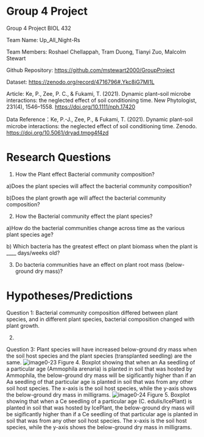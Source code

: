 # Group 4 Project
Group 4 Project BIOL 432


Team Name: Up_All_Night-Rs

Team Members: Roshael Chellappah, Tram Duong, Tianyi Zuo, Malcolm Stewart

Github Repository: https://github.com/mstewart2000/GroupProject 

Dataset: https://zenodo.org/record/4716796#.Ykc8iG7MI1L

Article: Ke, P., Zee, P. C., & Fukami, T. (2021). Dynamic plant–soil microbe interactions: the neglected effect of soil conditioning time. New Phytologist, 231(4), 1546–1558. https://doi.org/10.1111/nph.17420

Data Reference：Ke, P.-J., Zee, P., & Fukami, T. (2021). Dynamic plant-soil microbe interactions: the neglected effect of soil conditioning time. Zenodo. https://doi.org/10.5061/dryad.tmpg4f4zd

# Research Questions
1. How the Plant effect Bacterial community composition?

  a)Does the plant species will affect the bacterial community composition?
  
  b)Does the plant growth age will affect the bacterial community composition?

2. How the Bacterial community  effect the plant species?

  a)How do the bacterial communities change across time as the various plant species age?

  b) Which bacteria has the greatest effect on plant biomass when the plant is ____ days/weeks old?
  
3. Do bacteria communities have an effect on plant root mass (below-ground dry mass)?

# Hypotheses/Predictions
Question 1:
Bacterial community composition differed between plant species, and in different plant species, bacterial composition changed with plant growth.

2.
Question 3:
Plant species will have increased below-ground dry mass when the soil host species and the plant species (transplanted seedling) are the same.
![image0-23](https://user-images.githubusercontent.com/97919590/161337254-8b6c129f-b9eb-49d1-ab7b-1e732e69cf12.jpeg)
Figure 4. Boxplot showing that when an Aa seedling of a particular age (Ammophila arenaria) is planted in soil that was hosted by Ammophila, the below-ground dry mass will be sigificantly higher than if an Aa seedling of that particular age is planted in soil that was from any other soil host species. The x-axis is the soil host species, while the y-axis shows the below-ground dry mass in milligrams.
![image0-24](https://user-images.githubusercontent.com/97919590/161337305-40e477eb-93e7-42b4-9d02-cfb70c9b0a21.jpeg)
Figure 5. Boxplot showing that when a Ce seedling of a particular age (C. edulis/IcePlant) is planted in soil that was hosted by IcePlant, the below-ground dry mass will be sigificantly higher than if a Ce seedling of that particular age is planted in soil that was from any other soil host species. The x-axis is the soil host species, while the y-axis shows the below-ground dry mass in milligrams.
